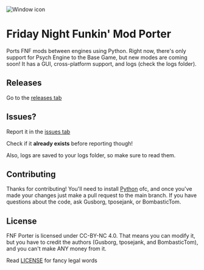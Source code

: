 ![Window icon](icon.ico)
# Friday Night Funkin' Mod Porter

Ports FNF mods between engines using Python. Right now, there's only support for Psych Engine to the Base Game, but new modes are coming soon! It has a GUI, cross-platform support, and logs (check the logs folder).

## Releases
Go to the [releases tab](https://github.com/gusborg88/fnf-porter/releases)

## Issues?
Report it in the [issues tab](https://github.com/gusborg88/fnf-porter/issues/new?body=Log+file+output+(check+logs+folder):%0A``)

Check if it **already exists** before reporting though!

Also, logs are saved to your logs folder, so make sure to read them.

## Contributing
Thanks for contributing! You'll need to install [Python](https://www.python.org/downloads/) ofc, and once you've made your changes just make a pull request to the main branch. If you have questions about the code, ask Gusborg, tposejank, or BombasticTom.

## License
FNF Porter is licensed under CC-BY-NC 4.0. That means you can modify it, but you have to credit the authors (Gusborg, tposejank, and BombasticTom), and you can't make ANY money from it.

Read [LICENSE](https://github.com/gusborg88/fnf-porter/blob/main/LICENSE) for fancy legal words
